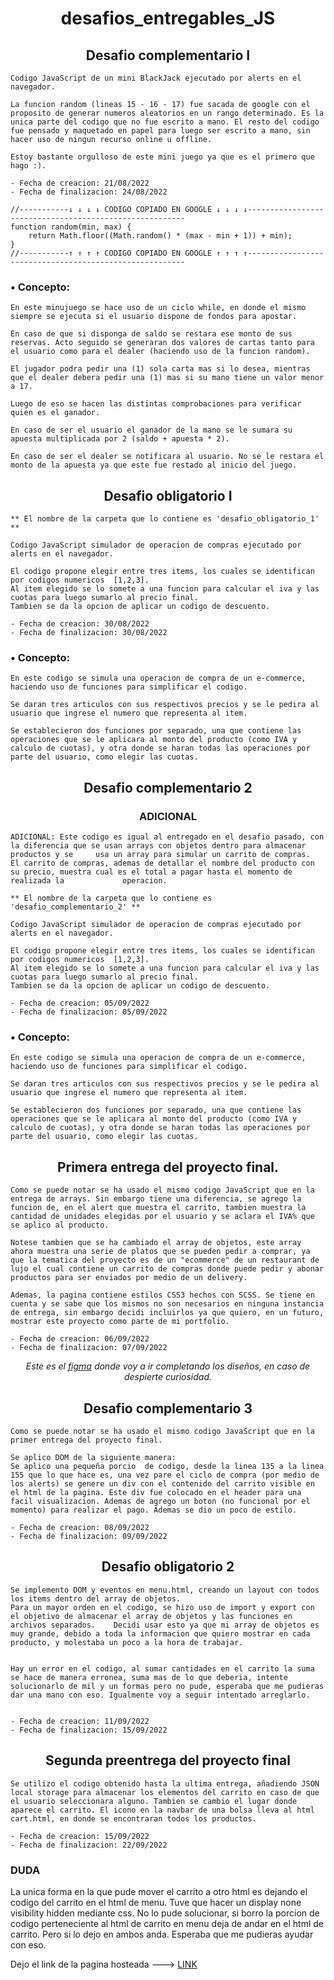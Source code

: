 
<div align="center">

# desafios_entregables_JS
</div>

<div align="center">

## Desafio complementario I
</div>

    Codigo JavaScript de un mini BlackJack ejecutado por alerts en el navegador.

    La funcion random (lineas 15 - 16 - 17) fue sacada de google con el proposito de generar numeros aleatorios en un rango determinado. Es la unica parte del codigo que no fue escrito a mano. El resto del codigo fue pensado y maquetado en papel para luego ser escrito a mano, sin hacer uso de ningun recurso online u offline.

    Estoy bastante orgulloso de este mini juego ya que es el primero que hago :).

    - Fecha de creacion: 21/08/2022
    - Fecha de finalizacion: 24/08/2022

```
//-----------↓ ↓ ↓ ↓ CODIGO COPIADO EN GOOGLE ↓ ↓ ↓ ↓--------------------------------------------------------
function random(min, max) {
    return Math.floor((Math.random() * (max - min + 1)) + min);
}
//-----------↑ ↑ ↑ ↑ CODIGO COPIADO EN GOOGLE ↑ ↑ ↑ ↑--------------------------------------------------------
```

### • Concepto:

    En este minujuego se hace uso de un ciclo while, en donde el mismo siempre se ejecuta si el usuario dispone de fondos para apostar.

    En caso de que si disponga de saldo se restara ese monto de sus reservas. Acto seguido se generaran dos valores de cartas tanto para el usuario como para el dealer (haciendo uso de la funcion random).

    El jugador podra pedir una (1) sola carta mas si lo desea, mientras que el dealer debera pedir una (1) mas si su mano tiene un valor menor a 17.

    Luego de eso se hacen las distintas comprobaciones para verificar quien es el ganador.

    En caso de ser el usuario el ganador de la mano se le sumara su apuesta multiplicada por 2 (saldo + apuesta * 2).

    En caso de ser el dealer se notificara al usuario. No se le restara el monto de la apuesta ya que este fue restado al inicio del juego.

<div align="center">

## Desafio obligatorio I
</div>

    ** El nombre de la carpeta que lo contiene es 'desafio_obligatorio_1' **

    Codigo JavaScript simulador de operacion de compras ejecutado por alerts en el navegador.

    El codigo propone elegir entre tres items, los cuales se identifican por codigos numericos  [1,2,3].
    Al item elegido se lo somete a una funcion para calcular el iva y las cuotas para luego sumarlo al precio final. 
    Tambien se da la opcion de aplicar un codigo de descuento.

    - Fecha de creacion: 30/08/2022
    - Fecha de finalizacion: 30/08/2022

### • Concepto:
    En este codigo se simula una operacion de compra de un e-commerce, haciendo uso de funciones para simplificar el codigo.

    Se daran tres articulos con sus respectivos precios y se le pedira al usuario que ingrese el numero que representa al item.

    Se establecieron dos funciones por separado, una que contiene las operaciones que se le aplicara al monto del producto (como IVA y calculo de cuotas), y otra donde se haran todas las operaciones por parte del usuario, como elegir las cuotas.

<div align="center">

## Desafio complementario 2
### ADICIONAL
</div>

    ADICIONAL: Este codigo es igual al entregado en el desafio pasado, con la diferencia que se usan arrays con objetos dentro para almacenar productos y se     usa un array para simular un carrito de compras. 
    El carrito de compras, ademas de detallar el nombre del producto con su precio, muestra cual es el total a pagar hasta el momento de realizada la             operacion.
    
    ** El nombre de la carpeta que lo contiene es 'desafio_complementario_2' **

    Codigo JavaScript simulador de operacion de compras ejecutado por alerts en el navegador.

    El codigo propone elegir entre tres items, los cuales se identifican por codigos numericos  [1,2,3].
    Al item elegido se lo somete a una funcion para calcular el iva y las cuotas para luego sumarlo al precio final. 
    Tambien se da la opcion de aplicar un codigo de descuento.

    - Fecha de creacion: 05/09/2022
    - Fecha de finalizacion: 05/09/2022
    
### • Concepto:
    En este codigo se simula una operacion de compra de un e-commerce, haciendo uso de funciones para simplificar el codigo.

    Se daran tres articulos con sus respectivos precios y se le pedira al usuario que ingrese el numero que representa al item.

    Se establecieron dos funciones por separado, una que contiene las operaciones que se le aplicara al monto del producto (como IVA y calculo de cuotas), y otra donde se haran todas las operaciones por parte del usuario, como elegir las cuotas.

<div align="center">

## Primera entrega del proyecto final.
</div>

    Como se puede notar se ha usado el mismo codigo JavaScript que en la entrega de arrays. Sin embargo tiene una diferencia, se agrego la funcion de, en el alert que muestra el carrito, tambien muestra la cantidad de unidades elegidas por el usuario y se aclara el IVA% que se aplico al producto.

    Notese tambien que se ha cambiado el array de objetos, este array ahora muestra una serie de platos que se pueden pedir a comprar, ya que la tematica del proyecto es de un "ecommerce" de un restaurant de lujo el cual contiene un carrito de compras donde puede pedir y abonar productos para ser enviados por medio de un delivery.

    Ademas, la pagina contiene estilos CSS3 hechos con SCSS. Se tiene en cuenta y se sabe que los mismos no son necesarios en ninguna instancia de entrega, sin embargo decidi incluirlos ya que quiero, en un futuro, mostrar este proyecto como parte de mi portfolio.

    - Fecha de creacion: 06/09/2022
    - Fecha de finalizacion: 07/09/2022

<div align='center'>

_Este es el [figma](https://www.figma.com/file/OiNOwjUaVQjLIKOHWenNgC/JavaScript-Project-Design?node-id=34%3A686) donde voy a ir completando los diseños, en caso de despierte curiosidad._
</div>

<div align="center">

## Desafio complementario 3
</div>

    Como se puede notar se ha usado el mismo codigo JavaScript que en la primer entrega del proyecto final.

    Se aplico DOM de la siguiente manera:
    Se aplico una pequeña porcio  de codigo, desde la linea 135 a la linea 155 que lo que hace es, una vez pare el ciclo de compra (por medio de los alerts) se genere un div con el contenido del carrito visible en el html de la pagina. Este div fue colocado en el header para una facil visualizacion. Ademas de agrego un boton (no funcional por el momento) para realizar el pago. Ademas se dio un poco de estilo.

    - Fecha de creacion: 08/09/2022
    - Fecha de finalizacion: 09/09/2022

<div align="center">

## Desafio obligatorio 2
</div>

    Se implemento DOM y eventos en menu.html, creando un layout con todos los items dentro del array de objetos. 
    Para un mayor orden en el codigo, se hizo uso de import y export con el objetivo de almacenar el array de objetos y las funciones en archivos separados.    Decidi usar esto ya que mi array de objetos es muy grande, debido a toda la informacion que quiero mostrar en cada producto, y molestaba un poco a la hora de trabajar.


    Hay un error en el codigo, al sumar cantidades en el carrito la suma se hace de manera erronea, suma mas de lo que deberia, intente solucionarlo de mil y un formas pero no pude, esperaba que me pudieras dar una mano con eso. Igualmente voy a seguir intentado arreglarlo.


    - Fecha de creacion: 11/09/2022
    - Fecha de finalizacion: 15/09/2022

<div align="center">

## Segunda preentrega del proyecto final
</div>

    Se utilizo el codigo obtenido hasta la ultima entrega, añadiendo JSON local storage para almacenar los elementos del carrito en caso de que el usuario seleccionara alguno. Tambien se cambio el lugar donde aparece el carrito. El icono en la navbar de una bolsa lleva al html cart.html, en donde se encontraran todos los productos.

    - Fecha de creacion: 15/09/2022
    - Fecha de finalizacion: 22/09/2022

### DUDA
La unica forma en la que pude mover el carrito a otro html es dejando el codigo del carrito en el html de menu. Tuve que hacer un display none visibility hidden mediante css. No lo pude solucionar, si borro la porcion de codigo perteneciente al html de carrito en menu deja de andar en el html de carrito. Pero si lo dejo en ambos anda.
Esperaba que me pudieras ayudar con eso.

Dejo el link de la pagina hosteada ---> [LINK](https://mativiaggio.github.io/glum/pages/menu.html)